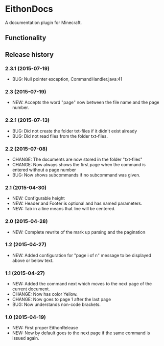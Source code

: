 # EithonDocs

A documentation plugin for Minecraft.

## Functionality

## Release history

### 2.3.1 (2015-07-19)

* BUG: Null pointer exception, CommandHandler.java:41

### 2.3 (2015-07-19)

* NEW: Accepts the word "page" now between the file name and the page number.

### 2.2.1 (2015-07-13)

* BUG: Did not create the folder txt-files if it didn't exist already
* BUG: Did not read files from the folder txt-files.

### 2.2 (2015-07-08)

* CHANGE: The documents are now stored in the folder "txt-files"
* CHANGE: Now always shows the first page when the command is entered without a page number
* BUG: Now shows subcommands if no subcommand was given.

### 2.1 (2015-04-30)

* NEW: Configurable height
* NEW: Header and Footer is optional and has named parameters.
* NEW: Tab in a line means that line will be centered.

### 2.0 (2015-04-28)

* NEW: Complete rewrite of the mark up parsing and the pagination

### 1.2 (2015-04-27)

* NEW: Added configuration for "page i of n" message to be displayed above or below text.

### 1.1 (2015-04-27)

* NEW: Added the command next which moves to the next page of the current document.
* CHANGE: Now has color Yellow.
* CHANGE: Now goes to page 1 after the last page
* BUG: Now understands non-code brackets.

### 1.0 (2015-04-19)

* NEW: First proper EithonRelease
* NEW: Now by default goes to the next page if the same command is issued again.


